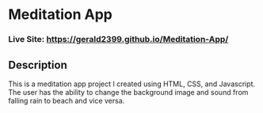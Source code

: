 # Meditation App
### Live Site: https://gerald2399.github.io/Meditation-App/

## Description
This is a meditation app project I created using HTML, CSS, and Javascript. The user has the ability to change the background image and sound from falling rain to beach and vice versa.
